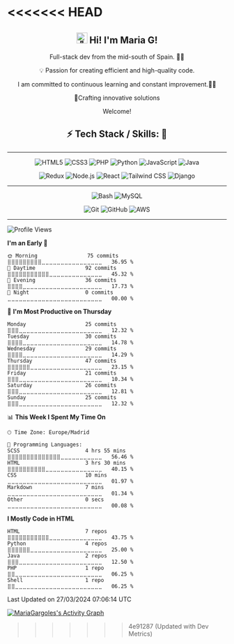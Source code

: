 <<<<<<< HEAD
=======
<h2 align="center">
  <picture>
  <source srcset="https://fonts.gstatic.com/s/e/notoemoji/latest/1f44b/512.webp" type="image/webp">
  <img src="https://fonts.gstatic.com/s/e/notoemoji/latest/1f44b/512.gif" alt="👋" width="25" height="25">
</picture> Hi! I'm Maria G!
</h2>

<p align="center">
   Full-stack dev from the mid-south of Spain. 🧑‍💻
</p>

<p align="center">
💡 Passion for creating efficient and high-quality code.
</p>

<p align="center">
 I am committed to continuous learning and constant improvement.👩‍💻

</p>

<p align="center">
🚀Crafting innovative solutions
</p>


<p align="center"> 
Welcome!
</p>

<h2 align="center">

⚡ Tech Stack / Skills: 🧰

</h2>

---

<div align="center">

  
![HTML5](https://img.shields.io/badge/HTML5-f76537?style=for-the-badge&logo=HTML5&logoColor=f76537&labelColor=101010)
![CSS3](https://img.shields.io/badge/CSS3-2396f3?style=for-the-badge&logo=CSS3&logoColor=2396f3&labelColor=101010)
![PHP](https://img.shields.io/badge/PHP-777BB4?style=for-the-badge&logo=php&logoColor=777BB4&labelColor=101010)
![Python](https://img.shields.io/badge/Python-37668e?style=for-the-badge&logo=python&logoColor=f7df1e&labelColor=101010)
![JavaScript](https://img.shields.io/badge/javascript-f7df1e?style=for-the-badge&logo=javascript&logoColor=f7df1e&labelColor=101010)
![Java](https://img.shields.io/badge/Java-ed1c24?style=for-the-badge&logo=oracle&logoColor=ed1c24&labelColor=101010)



</div>

<div align="center">

![Redux](https://img.shields.io/badge/redux-0077b5?style=for-the-badge&logo=redux&logoColor=white&labelColor=101010)
![Node.js](https://img.shields.io/badge/node.js-339933?style=for-the-badge&logo=node.js&logoColor=339933&labelColor=101010)
![React](https://img.shields.io/badge/React-563d7c?style=for-the-badge&logo=react&logoColor=563d7c&labelColor=101010)
![Tailwind CSS](https://img.shields.io/badge/Tailwind%20CSS-20b8c9?style=for-the-badge&logo=tailwind-css&logoColor=20b8c9&labelColor=101010)
![Django](https://img.shields.io/badge/django-4EA94B?style=for-the-badge&logo=django&logoColor=4EA94B&labelColor=101010)


</div>

---

<div align="center">
  
![Bash](https://img.shields.io/badge/shell-323330?style=for-the-badge&logo=shell&logoColor=white&labelColor=101010) 
![MySQL](https://img.shields.io/badge/MySQL-00758F?style=for-the-badge&logo=mysql&logoColor=00758F&labelColor=101010) 
<!----[MongoDB](https://img.shields.io/badge/MongoDB-4EA94B?style=for-the-badge&logo=mongodb&logoColor=4EA94B&labelColor=101010)---> 
![Git](https://img.shields.io/badge/Git-F05033?style=for-the-badge&logo=git&logoColor=F05033&labelColor=101010) 
![GitHub](https://img.shields.io/badge/GitHub-181717?style=for-the-badge&logo=github&logoColor=white&labelColor=101010) 
![AWS](https://img.shields.io/badge/aws-FF6C37?style=for-the-badge&logo=aws-cdk&logoColor=FF6C37&labelColor=101010)  
<!----[[WordPress](https://img.shields.io/badge/WordPress-21759B?style=for-the-badge&logo=wordpress&logoColor=21759B&labelColor=101010) 
![[Drupal](https://img.shields.io/badge/Drupal-0678BE?style=for-the-badge&logo=drupal&logoColor=0678BE&labelColor=101010) 
![Postman](https://img.shields.io/badge/Postman-FF6C37?style=for-the-badge&logo=postman&logoColor=FF6C37&labelColor=101010)---> 


</div>

---

<!--START_SECTION:waka-->
![Profile Views](http://img.shields.io/badge/Profile%20Views-81-blue)

**I'm an Early 🐤** 

```text
🌞 Morning                75 commits          ⣿⣿⣿⣿⣿⣿⣿⣿⣿⣀⣀⣀⣀⣀⣀⣀⣀⣀⣀⣀⣀⣀⣀⣀⣀   36.95 % 
🌆 Daytime                92 commits          ⣿⣿⣿⣿⣿⣿⣿⣿⣿⣿⣿⣀⣀⣀⣀⣀⣀⣀⣀⣀⣀⣀⣀⣀⣀   45.32 % 
🌃 Evening                36 commits          ⣿⣿⣿⣿⣀⣀⣀⣀⣀⣀⣀⣀⣀⣀⣀⣀⣀⣀⣀⣀⣀⣀⣀⣀⣀   17.73 % 
🌙 Night                  0 commits           ⣀⣀⣀⣀⣀⣀⣀⣀⣀⣀⣀⣀⣀⣀⣀⣀⣀⣀⣀⣀⣀⣀⣀⣀⣀   00.00 % 
```
📅 **I'm Most Productive on Thursday** 

```text
Monday                   25 commits          ⣿⣿⣿⣀⣀⣀⣀⣀⣀⣀⣀⣀⣀⣀⣀⣀⣀⣀⣀⣀⣀⣀⣀⣀⣀   12.32 % 
Tuesday                  30 commits          ⣿⣿⣿⣿⣀⣀⣀⣀⣀⣀⣀⣀⣀⣀⣀⣀⣀⣀⣀⣀⣀⣀⣀⣀⣀   14.78 % 
Wednesday                29 commits          ⣿⣿⣿⣿⣀⣀⣀⣀⣀⣀⣀⣀⣀⣀⣀⣀⣀⣀⣀⣀⣀⣀⣀⣀⣀   14.29 % 
Thursday                 47 commits          ⣿⣿⣿⣿⣿⣿⣀⣀⣀⣀⣀⣀⣀⣀⣀⣀⣀⣀⣀⣀⣀⣀⣀⣀⣀   23.15 % 
Friday                   21 commits          ⣿⣿⣿⣀⣀⣀⣀⣀⣀⣀⣀⣀⣀⣀⣀⣀⣀⣀⣀⣀⣀⣀⣀⣀⣀   10.34 % 
Saturday                 26 commits          ⣿⣿⣿⣀⣀⣀⣀⣀⣀⣀⣀⣀⣀⣀⣀⣀⣀⣀⣀⣀⣀⣀⣀⣀⣀   12.81 % 
Sunday                   25 commits          ⣿⣿⣿⣀⣀⣀⣀⣀⣀⣀⣀⣀⣀⣀⣀⣀⣀⣀⣀⣀⣀⣀⣀⣀⣀   12.32 % 
```


📊 **This Week I Spent My Time On** 

```text
🕑︎ Time Zone: Europe/Madrid

💬 Programming Languages: 
SCSS                     4 hrs 55 mins       ⣿⣿⣿⣿⣿⣿⣿⣿⣿⣿⣿⣿⣿⣿⣀⣀⣀⣀⣀⣀⣀⣀⣀⣀⣀   56.46 % 
HTML                     3 hrs 30 mins       ⣿⣿⣿⣿⣿⣿⣿⣿⣿⣿⣀⣀⣀⣀⣀⣀⣀⣀⣀⣀⣀⣀⣀⣀⣀   40.15 % 
CSS                      10 mins             ⣀⣀⣀⣀⣀⣀⣀⣀⣀⣀⣀⣀⣀⣀⣀⣀⣀⣀⣀⣀⣀⣀⣀⣀⣀   01.97 % 
Markdown                 7 mins              ⣀⣀⣀⣀⣀⣀⣀⣀⣀⣀⣀⣀⣀⣀⣀⣀⣀⣀⣀⣀⣀⣀⣀⣀⣀   01.34 % 
Other                    0 secs              ⣀⣀⣀⣀⣀⣀⣀⣀⣀⣀⣀⣀⣀⣀⣀⣀⣀⣀⣀⣀⣀⣀⣀⣀⣀   00.08 % 
```

**I Mostly Code in HTML** 

```text
HTML                     7 repos             ⣿⣿⣿⣿⣿⣿⣿⣿⣿⣿⣿⣀⣀⣀⣀⣀⣀⣀⣀⣀⣀⣀⣀⣀⣀   43.75 % 
Python                   4 repos             ⣿⣿⣿⣿⣿⣿⣀⣀⣀⣀⣀⣀⣀⣀⣀⣀⣀⣀⣀⣀⣀⣀⣀⣀⣀   25.00 % 
Java                     2 repos             ⣿⣿⣿⣀⣀⣀⣀⣀⣀⣀⣀⣀⣀⣀⣀⣀⣀⣀⣀⣀⣀⣀⣀⣀⣀   12.50 % 
PHP                      1 repo              ⣿⣿⣀⣀⣀⣀⣀⣀⣀⣀⣀⣀⣀⣀⣀⣀⣀⣀⣀⣀⣀⣀⣀⣀⣀   06.25 % 
Shell                    1 repo              ⣿⣿⣀⣀⣀⣀⣀⣀⣀⣀⣀⣀⣀⣀⣀⣀⣀⣀⣀⣀⣀⣀⣀⣀⣀   06.25 % 
```




 Last Updated on 27/03/2024 07:06:14 UTC
<!--END_SECTION:waka-->


<!-- https://github.com/ashutosh00710/github-readme-activity-graph -->
  <a href="https://github.com/ashutosh00710/github-readme-activity-graph"><img alt="MariaGargoles's Activity Graph" src="https://github-readme-activity-graph.vercel.app/graph/?username=mariagargoles&bg_color=1F222E&color=F8D866&line=175F83&point=FFFFFF&hide_border=false" /></a>

>>>>>>> 4e91287 (Updated with Dev Metrics)
